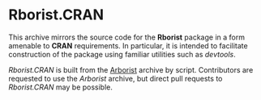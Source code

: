 # Rborist.CRAN

This archive mirrors the source code for the **Rborist** package in a form amenable to **CRAN** requirements.  In particular, it is intended to facilitate construction of the package using familiar utilities such as *devtools*.

*Rborist.CRAN* is built from the [Arborist](https://github.com/suiji/Arborist) archive by script.  Contributors are requested to use the *Arborist* archive, but direct pull requests to *Rborist.CRAN* may be possible.
